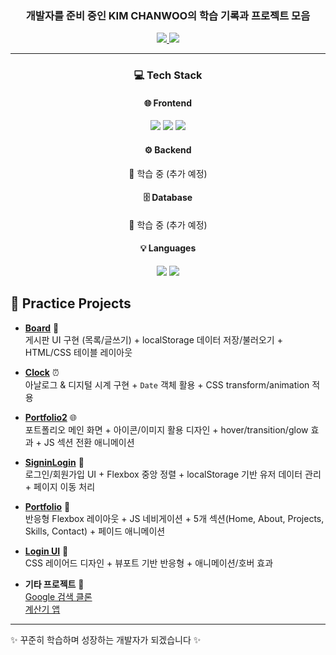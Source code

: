 
<p align="center" >
  <h3 align="center">개발자를 준비 중인 KIM CHANWOO의 학습 기록과 프로젝트 모음</h3>
</p>
<p align="center">
  <a href="mailto:rlacksdn1223@naver.com">
    <img src="https://img.shields.io/badge/Email-D14836?logo=gmail&logoColor=white&style=for-the-badge" />
  </a>
  <a href="https://velog.io/@cksdn1223/posts">
    <img src="https://img.shields.io/badge/Velog-20C997?style=for-the-badge&logo=ghost&logoColor=white" />
  </a>
</p>

<hr>
<h3 align="center">💻 Tech Stack</h3>
<h4 align="center">🌐 Frontend</h4>
<p align="center">
  <img src="https://img.shields.io/badge/JavaScript-F7DF1E?style=for-the-badge&logo=javascript&logoColor=black" />
<!--   <img src="https://img.shields.io/badge/React-20232a?style=for-the-badge&logo=react&logoColor=61DAFB" /> -->
  <img src="https://img.shields.io/badge/HTML5-E34F26?style=for-the-badge&logo=html5&logoColor=white" />
  <img src="https://img.shields.io/badge/CSS3-1572B6?style=for-the-badge&logo=css3&logoColor=white" />
</p>

<h4 align="center">⚙️ Backend</h4>
<p align="center">
  <p align="center">
  🚧 학습 중 (추가 예정)
  </p>
<!--   <img src="https://img.shields.io/badge/Spring-6DB33F?style=for-the-badge&logo=spring&logoColor=white" /> -->
</p>

<h4 align="center">🗄️ Database</h4>
<p align="center">
  <p align="center">
  🚧 학습 중 (추가 예정)
  </p>
<!--   <img src="https://img.shields.io/badge/MySQL-4479A1?style=for-the-badge&logo=mysql&logoColor=white" /> -->
</p>

<h4 align="center">💡 Languages</h4>
<p align="center">
  <img src="https://img.shields.io/badge/Python-3776AB?style=for-the-badge&logo=python&logoColor=white" />
  <img src="https://img.shields.io/badge/Java-007396?style=for-the-badge&logo=java&logoColor=white" />
</p>



## 📌 Practice Projects

- **[Board](https://github.com/cksdn1223/korit_07_javascript/tree/main/Practice/Board)** 📝  
  게시판 UI 구현 (목록/글쓰기) + localStorage 데이터 저장/불러오기 + HTML/CSS 테이블 레이아웃  

- **[Clock](https://github.com/cksdn1223/korit_07_javascript/tree/main/Practice/Clock)** ⏰  
  아날로그 & 디지털 시계 구현 + `Date` 객체 활용 + CSS transform/animation 적용  

- **[Portfolio2](https://github.com/cksdn1223/korit_07_javascript/tree/main/Practice/Portfolio2)** 🌐  
  포트폴리오 메인 화면 + 아이콘/이미지 활용 디자인 + hover/transition/glow 효과 + JS 섹션 전환 애니메이션  

- **[SigninLogin](https://github.com/cksdn1223/korit_07_javascript/tree/main/Practice/SigninLogin)** 🔑  
  로그인/회원가입 UI + Flexbox 중앙 정렬 + localStorage 기반 유저 데이터 관리 + 페이지 이동 처리  

- **[Portfolio](https://github.com/cksdn1223/korit_07_html_css/tree/main/Practice/Portfolio)** 💼  
  반응형 Flexbox 레이아웃 + JS 네비게이션 + 5개 섹션(Home, About, Projects, Skills, Contact) + 페이드 애니메이션  

- **[Login UI](https://github.com/cksdn1223/korit_07_html_css/tree/main/Practice/login)** 🔐  
  CSS 레이어드 디자인 + 뷰포트 기반 반응형 + 애니메이션/호버 효과  

- **기타 프로젝트** 🌟  
  [Google 검색 클론](https://github.com/cksdn1223/korit_07_html_css/tree/main/Practice/google)  
  [계산기 앱](https://github.com/cksdn1223/korit_07_html_css/tree/main/Practice/Calculator)


---
✨ 꾸준히 학습하며 성장하는 개발자가 되겠습니다 ✨
